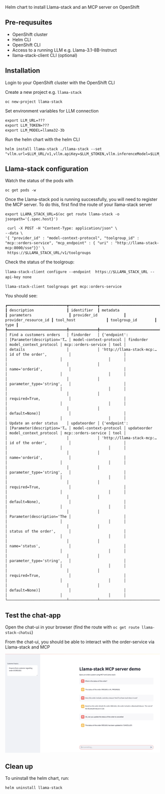Helm chart to install Llama-stack and an MCP server on OpenShift

## Pre-requsuites

* OpenShift cluster 
* Helm CLI
* OpenShift CLI
* Access to a running LLM e.g. Llama-3.1-8B-Instruct
* llama-stack-client CLI (optional)

## Installation

Login to your OpenShift cluster with the OpenShift CLI

Create a new project e.g. `llama-stack`

```
oc new-project llama-stack
```

Set environment variables for LLM connection

```
export LLM_URL=???
export LLM_TOKEN=???
export LLM_MODEL=llama32-3b
```

Run the helm chart with the helm CLI

```
helm install llama-stack ./llama-stack --set "vllm.url=$LLM_URL/v1,vllm.apiKey=$LLM_$TOKEN,vllm.inferenceModel=$LLM_MODEL"
```

## Llama-stack configuration

Watch the status of the pods with

```
oc get pods -w
```

Once the Llama-stack pod is running successfully, you will need to register the MCP server.  To do this, first find the route of your llama-stack server

```
export LLAMA_STACK_URL=$(oc get route llama-stack -o jsonpath='{.spec.host}')
```

```
 curl -X POST -H "Content-Type: application/json" \
--data \
'{ "provider_id" : "model-context-protocol", "toolgroup_id" : "mcp::orders-service", "mcp_endpoint" : { "uri" : "http://llama-stack-mcp:8000/sse"}}' \
 https://$LLAMA_STACK_URL/v1/toolgroups 
 ```

Check the status of the toolgroup:

`llama-stack-client configure --endpoint  https://$LLAMA_STACK_URL --api-key none`

`llama-stack-client toolgroups get mcp::orders-service`

You should see:

```
┏━━━━━━━━━━━━━━━━━━━━━━━━━━━┳━━━━━━━━━━━━━┳━━━━━━━━━━━━━━━━━━━━━━━━━━━┳━━━━━━━━━━━━━━━━━━━━━━━━━━━━┳━━━━━━━━━━━━━━━━━━━━━━━━┳━━━━━━━━━━━━━━━━━━━━━━┳━━━━━━━━━━━━━━━━━━━━━━━━┳━━━━━━━━━━━━━━━━━━━━━┳━━━━━━┓
┃ description               ┃ identifier  ┃ metadata                  ┃ parameters                 ┃ provider_id            ┃ provider_resource_id ┃ tool_host              ┃ toolgroup_id        ┃ type ┃
┡━━━━━━━━━━━━━━━━━━━━━━━━━━━╇━━━━━━━━━━━━━╇━━━━━━━━━━━━━━━━━━━━━━━━━━━╇━━━━━━━━━━━━━━━━━━━━━━━━━━━━╇━━━━━━━━━━━━━━━━━━━━━━━━╇━━━━━━━━━━━━━━━━━━━━━━╇━━━━━━━━━━━━━━━━━━━━━━━━╇━━━━━━━━━━━━━━━━━━━━━╇━━━━━━┩
│ Find a customers orders   │ findorder   │ {'endpoint':              │ [Parameter(description='T… │ model-context-protocol │ findorder            │ model_context_protocol │ mcp::orders-service │ tool │
│ details                   │             │ 'http://llama-stack-mcp:… │ id of the order',          │                        │                      │                        │                     │      │
│                           │             │                           │ name='orderid',            │                        │                      │                        │                     │      │
│                           │             │                           │ parameter_type='string',   │                        │                      │                        │                     │      │
│                           │             │                           │ required=True,             │                        │                      │                        │                     │      │
│                           │             │                           │ default=None)]             │                        │                      │                        │                     │      │
│ Update an order status    │ updateorder │ {'endpoint':              │ [Parameter(description='T… │ model-context-protocol │ updateorder          │ model_context_protocol │ mcp::orders-service │ tool │
│                           │             │ 'http://llama-stack-mcp:… │ id of the order',          │                        │                      │                        │                     │      │
│                           │             │                           │ name='orderid',            │                        │                      │                        │                     │      │
│                           │             │                           │ parameter_type='string',   │                        │                      │                        │                     │      │
│                           │             │                           │ required=True,             │                        │                      │                        │                     │      │
│                           │             │                           │ default=None),             │                        │                      │                        │                     │      │
│                           │             │                           │ Parameter(description='The │                        │                      │                        │                     │      │
│                           │             │                           │ status of the order',      │                        │                      │                        │                     │      │
│                           │             │                           │ name='status',             │                        │                      │                        │                     │      │
│                           │             │                           │ parameter_type='string',   │                        │                      │                        │                     │      │
│                           │             │                           │ required=True,             │                        │                      │                        │                     │      │
│                           │             │                           │ default=None)]             │                        │                      │                        │                     │      │
└───────────────────────────┴─────────────┴───────────────────────────┴────────────────────────────┴────────────────────────┴──────────────────────┴────────────────────────┴─────────────────────┴──────┘
```

## Test the chat-app

Open the chat-ui in your browser (find the route with `oc get route llama-stack-chatui`)

From the chat-ui, you should be able to interact with the order-service via Llama-stack and MCP

![chat-ui](./assets/chat-ui.png)


## Clean up

To uninstall the helm chart, run:

```
helm uninstall llama-stack
```

